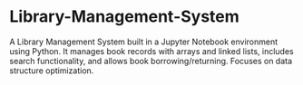 # Library-Management-System
A Library Management System built in a Jupyter Notebook environment using Python. It manages book records with arrays and linked lists, includes search functionality, and allows book borrowing/returning. Focuses on data structure optimization.
